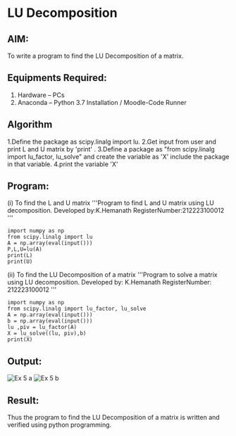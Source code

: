 # LU Decomposition 

## AIM:
To write a program to find the LU Decomposition of a matrix.

## Equipments Required:
1. Hardware – PCs
2. Anaconda – Python 3.7 Installation / Moodle-Code Runner

## Algorithm
1.Define the package as scipy.linalg import lu.
2.Get input from user and print L and U matrix by 'print' .
3.Define a package as "from scipy.linalg import lu_factor, lu_solve" and create the variable as 'X' include the package in that variable.
4.print the variable 'X'

## Program:
(i) To find the L and U matrix
'''Program to find L and U matrix using LU decomposition.
Developed by:K.Hemanath
RegisterNumber:212223100012
'''
```
import numpy as np
from scipy.linalg import lu
A = np.array(eval(input()))
P,L,U=lu(A)
print(L)
print(U)
```
(ii) To find the LU Decomposition of a matrix
'''Program to solve a matrix using LU decomposition.
Developed by: K.Hemanath
RegisterNumber: 212223100012
'''
```
import numpy as np
from scipy.linalg import lu_factor, lu_solve
A = np.array(eval(input()))
b = np.array(eval(input()))
lu ,piv = lu_factor(A)
X = lu_solve((lu, piv),b)
print(X)
```
## Output:
![Ex 5 a](https://github.com/Hemanath08/LU-Decomposition/assets/151807176/5869b58b-e5b4-49ca-96d6-1b71b03f8d9d)
![Ex 5 b](https://github.com/Hemanath08/LU-Decomposition/assets/151807176/694b8da5-af23-41fb-b557-a24bd28803b9)

## Result:
Thus the program to find the LU Decomposition of a matrix is written and verified using python programming.

